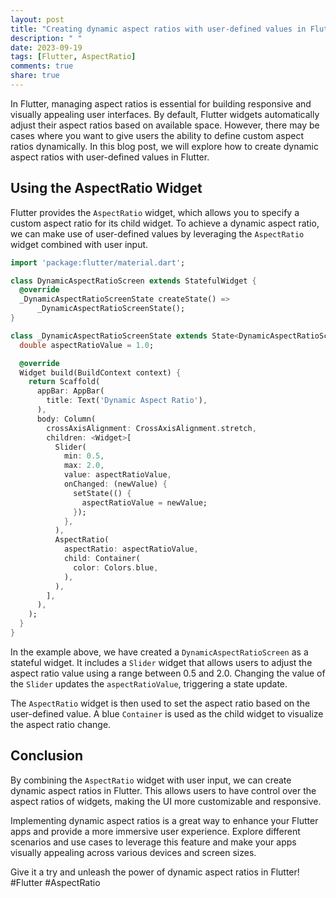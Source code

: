```yaml
---
layout: post
title: "Creating dynamic aspect ratios with user-defined values in Flutter"
description: " "
date: 2023-09-19
tags: [Flutter, AspectRatio]
comments: true
share: true
---
```


In Flutter, managing aspect ratios is essential for building responsive and visually appealing user interfaces. By default, Flutter widgets automatically adjust their aspect ratios based on available space. However, there may be cases where you want to give users the ability to define custom aspect ratios dynamically. In this blog post, we will explore how to create dynamic aspect ratios with user-defined values in Flutter.

## Using the AspectRatio Widget

Flutter provides the `AspectRatio` widget, which allows you to specify a custom aspect ratio for its child widget. To achieve a dynamic aspect ratio, we can make use of user-defined values by leveraging the `AspectRatio` widget combined with user input.

```dart
import 'package:flutter/material.dart';

class DynamicAspectRatioScreen extends StatefulWidget {
  @override
  _DynamicAspectRatioScreenState createState() =>
      _DynamicAspectRatioScreenState();
}

class _DynamicAspectRatioScreenState extends State<DynamicAspectRatioScreen> {
  double aspectRatioValue = 1.0;

  @override
  Widget build(BuildContext context) {
    return Scaffold(
      appBar: AppBar(
        title: Text('Dynamic Aspect Ratio'),
      ),
      body: Column(
        crossAxisAlignment: CrossAxisAlignment.stretch,
        children: <Widget>[
          Slider(
            min: 0.5,
            max: 2.0,
            value: aspectRatioValue,
            onChanged: (newValue) {
              setState(() {
                aspectRatioValue = newValue;
              });
            },
          ),
          AspectRatio(
            aspectRatio: aspectRatioValue,
            child: Container(
              color: Colors.blue,
            ),
          ),
        ],
      ),
    );
  }
}
```

In the example above, we have created a `DynamicAspectRatioScreen` as a stateful widget. It includes a `Slider` widget that allows users to adjust the aspect ratio value using a range between 0.5 and 2.0. Changing the value of the `Slider` updates the `aspectRatioValue`, triggering a state update.

The `AspectRatio` widget is then used to set the aspect ratio based on the user-defined value. A blue `Container` is used as the child widget to visualize the aspect ratio change.

## Conclusion

By combining the `AspectRatio` widget with user input, we can create dynamic aspect ratios in Flutter. This allows users to have control over the aspect ratios of widgets, making the UI more customizable and responsive.

Implementing dynamic aspect ratios is a great way to enhance your Flutter apps and provide a more immersive user experience. Explore different scenarios and use cases to leverage this feature and make your apps visually appealing across various devices and screen sizes.

Give it a try and unleash the power of dynamic aspect ratios in Flutter! #Flutter #AspectRatio